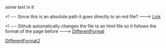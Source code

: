 some text in it

<! --- Since this is an absolute path it goes directly to an md file? --->
[Link](https://minidawie.github.io/cse15l-lab-reports/second-file.md)

<! --- Github automatically changes the file to an html file so it follows the format of the page before --->
[DifferentFormat](second-file.md)

[DifferentFormat2](./second-file.md)


